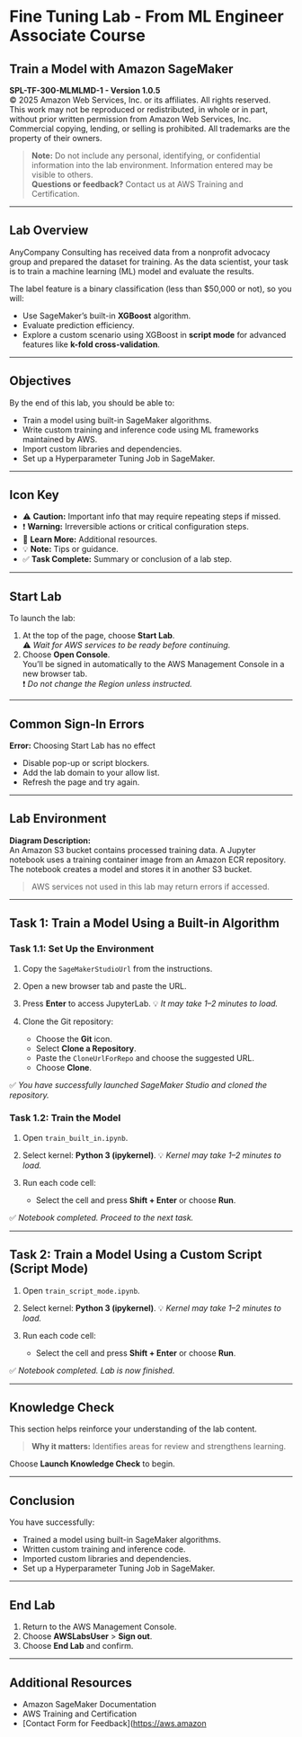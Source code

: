 # Fine Tuning Lab - From ML Engineer Associate Course

## Train a Model with Amazon SageMaker  
**SPL-TF-300-MLMLMD-1 - Version 1.0.5**  
© 2025 Amazon Web Services, Inc. or its affiliates. All rights reserved.  
This work may not be reproduced or redistributed, in whole or in part, without prior written permission from Amazon Web Services, Inc. Commercial copying, lending, or selling is prohibited. All trademarks are the property of their owners.

> **Note:** Do not include any personal, identifying, or confidential information into the lab environment. Information entered may be visible to others.  
> **Questions or feedback?** Contact us at AWS Training and Certification.

---

## Lab Overview

AnyCompany Consulting has received data from a nonprofit advocacy group and prepared the dataset for training. As the data scientist, your task is to train a machine learning (ML) model and evaluate the results.

The label feature is a binary classification (less than \$50,000 or not), so you will:

- Use SageMaker’s built-in **XGBoost** algorithm.
- Evaluate prediction efficiency.
- Explore a custom scenario using XGBoost in **script mode** for advanced features like **k-fold cross-validation**.

---

## Objectives

By the end of this lab, you should be able to:

- Train a model using built-in SageMaker algorithms.
- Write custom training and inference code using ML frameworks maintained by AWS.
- Import custom libraries and dependencies.
- Set up a Hyperparameter Tuning Job in SageMaker.

---

## Icon Key

- ⚠️ **Caution:** Important info that may require repeating steps if missed.  
- ❗ **Warning:** Irreversible actions or critical configuration steps.  
- 📘 **Learn More:** Additional resources.  
- 💡 **Note:** Tips or guidance.  
- ✅ **Task Complete:** Summary or conclusion of a lab step.

---

## Start Lab

To launch the lab:

1. At the top of the page, choose **Start Lab**.  
   ⚠️ *Wait for AWS services to be ready before continuing.*
2. Choose **Open Console**.  
   You’ll be signed in automatically to the AWS Management Console in a new browser tab.  
   ❗ *Do not change the Region unless instructed.*

---

## Common Sign-In Errors

**Error:** Choosing Start Lab has no effect  
- Disable pop-up or script blockers.
- Add the lab domain to your allow list.
- Refresh the page and try again.

---

## Lab Environment

**Diagram Description:**  
An Amazon S3 bucket contains processed training data. A Jupyter notebook uses a training container image from an Amazon ECR repository. The notebook creates a model and stores it in another S3 bucket.

> AWS services not used in this lab may return errors if accessed.

---

## Task 1: Train a Model Using a Built-in Algorithm

### Task 1.1: Set Up the Environment
1. Copy the `SageMakerStudioUrl` from the instructions.
2. Open a new browser tab and paste the URL.
3. Press **Enter** to access JupyterLab.
   💡 *It may take 1–2 minutes to load.*

4. Clone the Git repository:
   - Choose the **Git** icon.
   - Select **Clone a Repository**.
   - Paste the `CloneUrlForRepo` and choose the suggested URL.
   - Choose **Clone**.

✅ *You have successfully launched SageMaker Studio and cloned the repository.*

### Task 1.2: Train the Model

1. Open `train_built_in.ipynb`.
2. Select kernel: **Python 3 (ipykernel)**.
   💡 *Kernel may take 1–2 minutes to load.*

3. Run each code cell:
   - Select the cell and press **Shift + Enter** or choose **Run**.

✅ *Notebook completed. Proceed to the next task.*

---

## Task 2: Train a Model Using a Custom Script (Script Mode)

1. Open `train_script_mode.ipynb`.
2. Select kernel: **Python 3 (ipykernel)**.
   💡 *Kernel may take 1–2 minutes to load.*

3. Run each code cell:
   - Select the cell and press **Shift + Enter** or choose **Run**.

✅ *Notebook completed. Lab is now finished.*

---

## Knowledge Check

This section helps reinforce your understanding of the lab content.

> **Why it matters:** Identifies areas for review and strengthens learning.

Choose **Launch Knowledge Check** to begin.

---

## Conclusion

You have successfully:

- Trained a model using built-in SageMaker algorithms.
- Written custom training and inference code.
- Imported custom libraries and dependencies.
- Set up a Hyperparameter Tuning Job in SageMaker.

---

## End Lab

1. Return to the AWS Management Console.
2. Choose **AWSLabsUser** > **Sign out**.
3. Choose **End Lab** and confirm.

---

## Additional Resources

- Amazon SageMaker Documentation
- AWS Training and Certification
- [Contact Form for Feedback](https://aws.amazon
